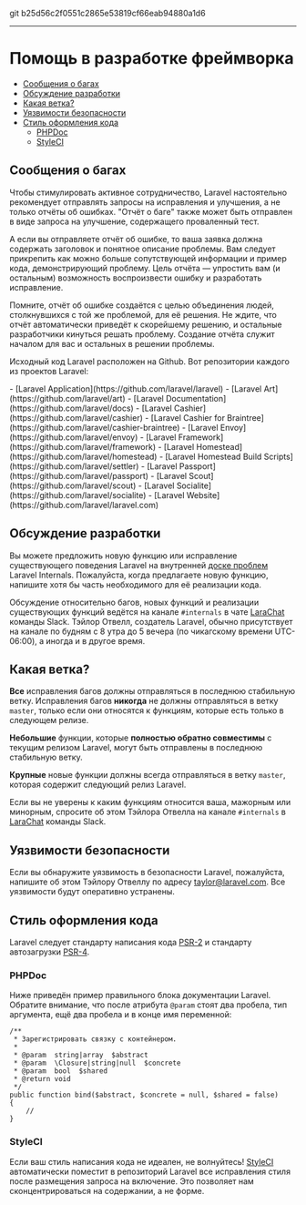 git b25d56c2f0551c2865e53819cf66eab94880a1d6

---

# Помощь в разработке фреймворка

- [Сообщения о багах](#bug-reports)
- [Обсуждение разработки](#core-development-discussion)
- [Какая ветка?](#which-branch)
- [Уязвимости безопасности](#security-vulnerabilities)
- [Стиль оформления кода](#coding-style)
    - [PHPDoc](#phpdoc)
    - [StyleCI](#styleci)

<a name="bug-reports"></a>
## Сообщения о багах

Чтобы стимулировать активное сотрудничество, Laravel настоятельно рекомендует отправлять запросы на исправления и улучшения, а не только отчёты об ошибках. "Отчёт о баге" также может быть отправлен в виде запроса на улучшение, содержащего проваленный тест.

А если вы отправляете отчёт об ошибке, то ваша заявка должна содержать заголовок и понятное описание проблемы. Вам следует прикрепить как можно больше сопутствующей информации и пример кода, демонстрирующий проблему. Цель отчёта — упростить вам (и остальным) возможность воспроизвести ошибку и разработать исправление.

Помните, отчёт об ошибке создаётся с целью объединения людей, столкнувшихся с той же проблемой, для её решения. Не ждите, что отчёт автоматически приведёт к скорейшему решению, и остальные разработчики кинуться решать проблему. Создание отчёта служит началом для вас и остальных в решении проблемы.

Исходный код Laravel расположен на Github. Вот репозитории каждого из проектов Laravel:

<div class="content-list" markdown="1">
- [Laravel Application](https://github.com/laravel/laravel)
- [Laravel Art](https://github.com/laravel/art)
- [Laravel Documentation](https://github.com/laravel/docs)
- [Laravel Cashier](https://github.com/laravel/cashier)
- [Laravel Cashier for Braintree](https://github.com/laravel/cashier-braintree)
- [Laravel Envoy](https://github.com/laravel/envoy)
- [Laravel Framework](https://github.com/laravel/framework)
- [Laravel Homestead](https://github.com/laravel/homestead)
- [Laravel Homestead Build Scripts](https://github.com/laravel/settler)
- [Laravel Passport](https://github.com/laravel/passport)
- [Laravel Scout](https://github.com/laravel/scout)
- [Laravel Socialite](https://github.com/laravel/socialite)
- [Laravel Website](https://github.com/laravel/laravel.com)
</div>

<a name="core-development-discussion"></a>
## Обсуждение разработки

Вы можете предложить новую функцию или исправление существующего поведения Laravel на внутренней [доске проблем](https://github.com/laravel/internals/issues) Laravel Internals. Пожалуйста, когда предлагаете новую функцию, напишите хотя бы часть необходимого для её реализации кода.

Обсуждение относительно багов, новых функций и реализации существующих функций ведётся на канале `#internals` в чате [LaraChat](https://larachat.co) команды Slack. Тэйлор Отвелл, создатель Laravel, обычно присутствует на канале по будням с 8 утра до 5 вечера (по чикагскому времени UTC-06:00), а иногда и в другое время.

<a name="which-branch"></a>
## Какая ветка?

**Все** исправления багов должны отправляться в последнюю стабильную ветку. Исправления багов **никогда** не должны отправляться в ветку `master`, только если они относятся к функциям, которые есть только в следующем релизе.

**Небольшие** функции, которые **полностью обратно совместимы** с текущим релизом Laravel, могут быть отправлены в последнюю стабильную ветку.

**Крупные**  новые функции должны всегда отправляться в ветку `master`, которая содержит следующий релиз Laravel.

Если вы не уверены к каким функциям относится ваша, мажорным или минорным, спросите об этом Тэйлора Отвелла на канале `#internals` в [LaraChat](https://larachat.co) команды Slack.

<a name="security-vulnerabilities"></a>
## Уязвимости безопасности

Если вы обнаружите уязвимость в безопасности Laravel, пожалуйста, напишите об этом Тэйлору Отвеллу по адресу <a href="mailto:taylor@laravel.com">taylor@laravel.com</a>. Все уязвимости будут оперативно устранены.

<a name="coding-style"></a>
## Стиль оформления кода

Laravel следует стандарту написания кода [PSR-2](https://github.com/php-fig/fig-standards/blob/master/accepted/PSR-2-coding-style-guide.md) и стандарту автозагрузки [PSR-4](https://github.com/php-fig/fig-standards/blob/master/accepted/PSR-4-autoloader.md).

<a name="phpdoc"></a>
### PHPDoc

Ниже приведён пример правильного блока документации Laravel. Обратите внимание, что после атрибута `@param` стоят два пробела, тип аргумента, ещё два пробела и в конце имя переменной:

    /**
     * Зарегистрировать связку с контейнером.
     *
     * @param  string|array  $abstract
     * @param  \Closure|string|null  $concrete
     * @param  bool  $shared
     * @return void
     */
    public function bind($abstract, $concrete = null, $shared = false)
    {
        //
    }

<a name="styleci"></a>
### StyleCI

Если ваш стиль написания кода не идеален, не волнуйтесь! [StyleCI](https://styleci.io/) автоматически поместит в репозиторий Laravel все исправления стиля после размещения запроса на включение. Это позволяет нам сконцентрироваться на содержании, а не форме.
